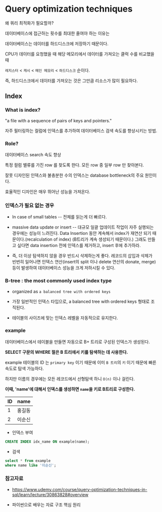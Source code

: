 # Query optimization techniques

왜 쿼리 최적화가 필요할까?

데이터베이스에 접근하는 횟수를 최대한 줄여야 하는 이유는

데이터베이스는 데이터를 하드디스크에 저장하기 때문이다.

CPU가 데이터를 요청했을 때 해당 메모리에서 데이터를 가져오는 클럭 수를 비교했을 때

`레지스터` < `캐시` < `메인 메모리` < `하드디스크` 순이다.

즉, 하드디스크에서 데이터를 가져오는 것은 그만큼 리소스가 많이 필요하다.



## Index

### What is index?

"a file with a sequence of pairs of keys and pointers."

자주 필터링하는 컬럼에 인덱스를 추가하여 데이터베이스 검색 속도를 향상시키는 방법.



### Role?

데이터베이스 search 속도 향상

특정 컬럼 밸류를 가진 row 를 찾도록 한다. 모든 row 중 일부 row 만 찾아본다.

잘못 디자인된 인덱스와 불충분한 수의 인덱스는 database bottleneck의 주요 원인이다.

효율적인 디자인은 매우 뛰어난 성능을 가져온다.



### 인덱스가 필요 없는 경우

- In case of small tables  -- 전체를 읽는게 더 빠르다.
- massive data update or insert  -- 대규모 일괄 업데이트 작업이 자주 실행되는 경우에는 성능이 느려진다. Data Insertion 동안 계속해서 index가 재연산 되기 때문이다.(recalculation of index) (B트리가 계속 생성되기 때문이다.)  그래도 만들고 싶다면 data insertion 전에 인덱스를 제거하고, insert 후에 추가하라.

- 즉, 더 이상 탐색하지 않을 경우 반드시 삭제하는게 좋다. 레코드의 삽입과 삭제가 빈번히 일어나면 인덱스 연산(insert의 split 이나 delete 연산의 donate, merge) 등이 발생하여 데이터베이스 성능을 크게 저하시킬 수 있다.



###  B-tree : the most commonly used index type

- organized as `a balanced tree with ordered keys`

- 가장 일반적인 인덱스 타입으로, a balanced tree with ordered keys 형태로 조직된다.

- 테이블의 사이즈에 맞는 인덱스 레벨을 자동적으로 유지한다.



### example

데이터베이스에서 테이블을 만들면 자동으로 B+ 트리로 구성된 인덱스가 생성된다.

**SELECT 구문의 WHERE 절은 B 트리에서 키를 탐색하는 데 사용한다.**

example 테이블의 ID 는 `primary key` 이기 때문에 이미 `B 트리`의 `키` 이기 때문에 빠른 속도로 탐색 가능하다.

하지만 이름의 경우에는 모든 레코드에서 선형탐색 하니 `O(n)` 이나 걸린다.

**이때, 'name'에 대해서 인덱스를 생성하면 `name`을 키로 B트리로 구성한다.**

| ID   | name   |
| ---- | ------ |
| 1    | 홍길동 |
| 2    | 이순신 |

- 인덱스 부여

```sql
CREATE INDEX idx_name ON example(name);
```

- 검색

```sql
select * from example
where name like '이순신';
```





### 참고자료

- https://www.udemy.com/course/query-optimization-techniques-in-sql/learn/lecture/30863828#overview

- 파이썬으로 배우는 자료 구조 핵심 원리
